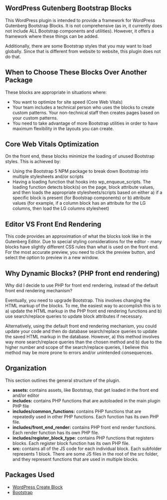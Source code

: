## WordPress Gutenberg Bootstrap Blocks
This WordPress plugin is intended to provide a framework for WordPress Gutenberg Bootstrap Blocks. It is not comprehensive (as in, it currently does not include ALL Bootstrap components and utilities). However, it offers a framework where these things can be added.

Additionally, there are some Bootstrap styles that you may want to load globally. Since that is different from website to website, this plugin does not do that.

## When to Choose These Blocks Over Another Package
These blocks are appropriate in situations where:
* You want to optimize for site speed (Core Web Vitals)
* Your team includes a technical person who uses the blocks to create custom patterns. Your non-technical staff then creates pages based on your custom patterns.
* You need to take advantage of more Bootstrap utilities in order to have maximum flexibility in the layouts you can create.

## Core Web Vitals Optimization
On the front end, these blocks minimize the loading of unused Bootstrap styles. This is achieved by:

* Using the Bootstrap 5 NPM package to break down Bootstrap into multiple stylesheets and/or scripts
* Having a loading function that hooks into wp_enqueue_scripts. The loading function detects block(s) on the page, block attribute values, and then loads the appropriate stylesheets/scripts based on either a) if a specific block is present (for Bootstrap components) or b) attribute values (for example, if a column block has an attribute for the LG columns, then load the LG columns stylesheet)

## Editor VS Front End Rendering
This code provides an approximation of what the blocks look like in the Gutenberg Editor. Due to special styling considerations for the editor - many blocks have slightly different CSS rules than what is used on the front end. For the most accurate preview, you need to click the preview button, and select the option to preview in a new window.

## Why Dynamic Blocks? (PHP front end rendering)
Why did I decide to use PHP for front end rendering, instead of the default front end rendering mechanism?

Eventually, you need to upgrade Bootstrap. This involves changing the HTML markup of the blocks. To me, the easiest way to accomplish this is to a) update the HTML markup in the PHP front end rendering functions and b) use search/replace queries to update block attributes if necessary.

Alternatively, using the default front end rendering mechanism, you could update your code and then do database search/replace queries to update the saved HTML markup in the database. However, a) this method involves way more search/replace queries than the chosen method and b) due to the higher number and scope of the search/replace queries, I believe this method may be more prone to errors and/or unintended consequences.

## Organization
This section outlines the general structure of the plugin.

* **assets:** contains assets, like Bootstrap, that get loaded in the front end and/or editor
* **includes:** contains PHP functions that are autoloaded in the main plugin PHP file
* **includes/common_functions:** contains PHP functions that are repeatedly used in other PHP functions. Each function has its own PHP file.
* **includes/front_end_render:** contains PHP front end render functions. Each render function has its own PHP file.
* **includes/register_block_type:** contains PHP functions that registers blocks. Each register block function has its own PHP file.
* **src:** contains all of the JS code for each individual block. Each subfolder represents 1 block. There are some JS files in the root of the src folder, and they represent functions that are used in multiple blocks.

## Packages Used
* [WordPress Create Block](https://www.npmjs.com/package/@wordpress/create-block)
* [Bootstrap](https://www.npmjs.com/package/bootstrap)
